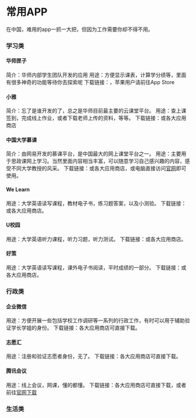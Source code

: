 # 常用APP
在中国，难用的app一抓一大把，但因为工作需要你却不得不用。

### 学习类
#### 华师匣子
简介：华师内部学生团队开发的应用
用途：方便显示课表，计算学分绩等，里面有很多神奇的功能等待你去探索呢
下载链接：[]()，苹果用户请前往App Store

#### 小雅
简介：忘了是谁开发的了，总之是华师目前最主要的云课堂平台。
用途：查上课签到，完成线上作业，或者下载老师上传的资料，等等。
下载链接：[]()或各大应用商店

#### 中国大学慕课
简介：由网易开发的慕课平台，是中国最大的网上课堂平台之一。
用途：主要用于思政课网上学习。当然里面内容相当丰富，可以随意学习自己感兴趣的内容，感受不同大学教授的风采。
下载链接：[]()或各大应用商店，或电脑直接访问[官网](https://www.icourse163.org)即可使用。

#### We Learn
用途：大学英语读写课程，教材电子书，练习题答案，以及小测验。
下载链接：[]()或各大应用商店。


#### U校园
用途：大学英语听力课程，听力习题，听力测试。
下载链接：[]()或各大应用商店。

#### 好策
用途：大学英语读写课程，课外电子书阅读，平时成绩的一部分。
下载链接：[]()或各大应用商店。

### 行政类
#### 企业微信
用途：方便开展一些包括学校工作调研等一系列的行政工作，有时可以用于辅助验证学长学姐的身份。
下载链接：各大应用商店可直接下载。

#### 志愿汇
用途：注册和验证志愿者身份，无了。
下载链接：各大应用商店可直接下载。

#### 腾讯会议
用途：线上会议，网课，懂的都懂。
下载链接：各大应用商店可直接下载，或者前往[官网下载](https://meeting.tencent.com/download/)

### 生活类

